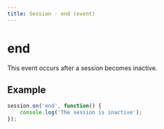 ```yaml
---
title: Session - end (event)
---
```


# end

This event occurs after a session becomes inactive.

## Example

```` js
session.on('end', function() {
    console.log('The session is inactive');
});
````
